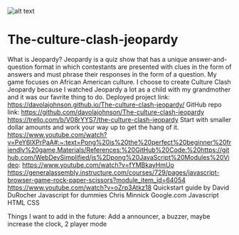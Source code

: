 ![alt text](IMG_7991-1.heic)
# The-culture-clash-jeopardy
What is Jeopardy? Jeopardy is a quiz show that has a unique answer-and-question format in which contestants are presented with clues in the form of answers and must phrase their responses in the form of a question. My game focuses on African American culture.
I choose to create Culture Clash Jeopardy because I watched Jeopardy a lot as a child with my grandmother and it was our favrite thing to do.
Deployed project link: <https://davolajohnson.github.io/The-culture-clash-jeopardy/>
GitHub repo link: <https://github.com/davolajohnson/The-culture-clash-jeopardy>
https://trello.com/b/V08rYYS7/the-culture-clash-jeopardy
Start with smaller dollar amounts and work your way up to get the hang of it.
https://www.youtube.com/watch?v=PeY6lXPrPaA#:~:text=Pong%20is%20the%20perfect%20beginner%20friendly%20game,Materials/References:%20GitHub%20Code:%20https://github.com/WebDevSimplified/js%2Dpong%20JavaScript%20Modules%20Video:
https://www.youtube.com/watch?v=fYMBkayHmUo
https://generalassembly.instructure.com/courses/729/pages/javascript-browser-game-rock-paper-scissors?module_item_id=64054
https://www.youtube.com/watch?v=oZrp3Atkz18
Quickstart guide by David DuRocher
Javascript for dummies Chris Minnick
Google.com
Javascript
HTML
CSS

Things I want to add in the future: Add a announcer, a buzzer, maybe increase the clock, 2 player mode
